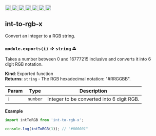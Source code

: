 <a
  href="https://travis-ci.org/Xotic750/int-to-rgb-x"
  title="Travis status">
<img
  src="https://travis-ci.org/Xotic750/int-to-rgb-x.svg?branch=master"
  alt="Travis status" height="18">
</a>
<a
  href="https://david-dm.org/Xotic750/int-to-rgb-x"
  title="Dependency status">
<img src="https://david-dm.org/Xotic750/int-to-rgb-x/status.svg"
  alt="Dependency status" height="18"/>
</a>
<a
  href="https://david-dm.org/Xotic750/int-to-rgb-x?type=dev"
  title="devDependency status">
<img src="https://david-dm.org/Xotic750/int-to-rgb-x/dev-status.svg"
  alt="devDependency status" height="18"/>
</a>
<a
  href="https://badge.fury.io/js/int-to-rgb-x"
  title="npm version">
<img src="https://badge.fury.io/js/int-to-rgb-x.svg"
  alt="npm version" height="18">
</a>
<a
  href="https://www.jsdelivr.com/package/npm/int-to-rgb-x"
  title="jsDelivr hits">
<img src="https://data.jsdelivr.com/v1/package/npm/int-to-rgb-x/badge?style=rounded"
  alt="jsDelivr hits" height="18">
</a>
<a
  href="https://bettercodehub.com/results/Xotic750/int-to-rgb-x"
  title="bettercodehub score">
<img src="https://bettercodehub.com/edge/badge/Xotic750/int-to-rgb-x?branch=master"
  alt="bettercodehub score" height="18">
</a>
<a
  href="https://coveralls.io/github/Xotic750/int-to-rgb-x?branch=master"
  title="Coverage Status">
<img src="https://coveralls.io/repos/github/Xotic750/int-to-rgb-x/badge.svg?branch=master"
  alt="Coverage Status" height="18">
</a>

<a name="module_int-to-rgb-x"></a>

## int-to-rgb-x

Convert an integer to a RGB string.

<a name="exp_module_int-to-rgb-x--module.exports"></a>

### `module.exports(i)` ⇒ <code>string</code> ⏏

Takes a number between 0 and 16777215 inclusive and converts it
into 6 digit RGB notation.

**Kind**: Exported function  
**Returns**: <code>string</code> - The RGB hexadecimal notation: "#RRGGBB".

| Param | Type                | Description                               |
| ----- | ------------------- | ----------------------------------------- |
| i     | <code>number</code> | Integer to be converted into 6 digit RGB. |

**Example**

```js
import intToRGB from 'int-to-rgb-x';

console.log(intToRGB(1)); // "#000001"
```
